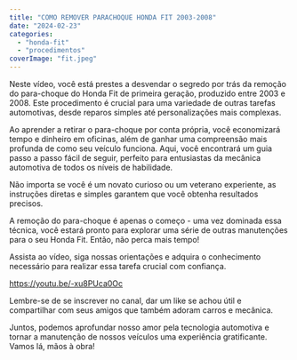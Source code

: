 ```yaml
---
title: "COMO REMOVER PARACHOQUE HONDA FIT 2003-2008"
date: "2024-02-23"
categories: 
  - "honda-fit"
  - "procedimentos"
coverImage: "fit.jpeg"
---
```


Neste vídeo, você está prestes a desvendar o segredo por trás da remoção do para-choque do Honda Fit de primeira geração, produzido entre 2003 e 2008. Este procedimento é crucial para uma variedade de outras tarefas automotivas, desde reparos simples até personalizações mais complexas.

Ao aprender a retirar o para-choque por conta própria, você economizará tempo e dinheiro em oficinas, além de ganhar uma compreensão mais profunda de como seu veículo funciona. Aqui, você encontrará um guia passo a passo fácil de seguir, perfeito para entusiastas da mecânica automotiva de todos os níveis de habilidade.

Não importa se você é um novato curioso ou um veterano experiente, as instruções diretas e simples garantem que você obtenha resultados precisos.

A remoção do para-choque é apenas o começo - uma vez dominada essa técnica, você estará pronto para explorar uma série de outras manutenções para o seu Honda Fit. Então, não perca mais tempo!

Assista ao vídeo, siga nossas orientações e adquira o conhecimento necessário para realizar essa tarefa crucial com confiança.

https://youtu.be/-xu8PUca0Oc

Lembre-se de se inscrever no canal, dar um like se achou útil e compartilhar com seus amigos que também adoram carros e mecânica.

Juntos, podemos aprofundar nosso amor pela tecnologia automotiva e tornar a manutenção de nossos veículos uma experiência gratificante. Vamos lá, mãos à obra!
